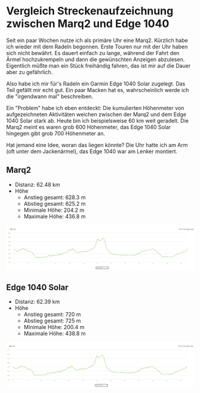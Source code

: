 Vergleich Streckenaufzeichnung zwischen Marq2 und Edge 1040
===========================================================

Seit ein paar Wochen nutze ich als primäre Uhr eine Marq2.
Kürzlich habe ich wieder mit dem Radeln begonnen. Erste Touren
nur mit der Uhr haben sich nicht bewährt. Es dauert einfach
zu lange, während der Fahrt den Ärmel hochzukrempeln und
dann die gewünschten Anzeigen abzulesen. Eigentlich müßte man
ein Stück freihändig fahren, das ist mir auf die Dauer
aber zu gefährlich.

Also habe ich mir für's Radeln ein Garmin Edge 1040 Solar zugelegt.
Das Teil gefällt mir echt gut. Ein paar Macken hat es,
wahrscheinlich werde ich die "irgendwann mal" beschreiben.

Ein "Problem" habe ich eben entdeckt: Die kumulierten Höhenmeter
von aufgezeichneten Aktivitäten weichen zwischen der Marq2 und
dem Edge 1040 Solar stark ab. Heute bin ich beispielsweise
60 km weit geradelt. Die Marq2 meint es waren grob 600 Höhenmeter,
das Edge 1040 Solar hingegen gibt grob 700 Höhenmeter an.

Hat jemand eine Idee, woran das liegen könnte? Die Uhr hatte
ich am Arm (oft unter dem Jackenärmel), das Edge 1040 war
am Lenker montiert.

Marq2
-----

- Distanz: 62.48 km
- Höhe
  - Anstieg gesamt: 628.3 m
  - Abstieg gesamt: 625.2 m
  - Minimale Höhe: 204.2 m
  - Maximale Höhe: 436.8 m

![Höhenlinie Marq2](m2-2023-03-25_hoehe.png)

Edge 1040 Solar
---------------

- Distanz: 62.39 km
- Höhe
  - Anstieg gesamt: 720 m
  - Abstieg gesamt: 725 m
  - Minimale Höhe: 200.4 m
  - Maximale Höhe: 438.8 m

![Höhenlinie Edge1040](e1040-2023-03-25_hoehe.png)

